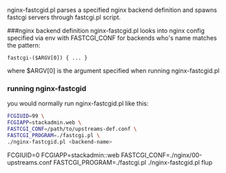 nginx-fastcgid.pl parses a specified nginx backend definition and spawns fastcgi servers through fastcgi.pl script.

###nginx backend definition
nginx-fastcgid.pl looks into nginx config specified via env with FASTCGI_CONF for backends who's name matches the pattern:
```
fastcgi-($ARGV[0]) { ... }
```
where $ARGV[0] is the argument specified when running nginx-fastcgid.pl

### running nginx-fastcgid
you would normally run nginx-fastcgid.pl like this:
```bash
FCGIUID=99 \
FCGIAPP=stackadmin.web \
FASTCGI_CONF=/path/to/upstreams-def.conf \
FASTCGI_PROGRAM=./fastcgi.pl \
./nginx-fastcgid.pl <backend-name>

```

FCGIUID=0 FCGIAPP=stackadmin::web FASTCGI_CONF=./nginx/00-upstreams.conf FASTCGI_PROGRAM=./fastcgi.pl ./nginx-fastcgid.pl flup

